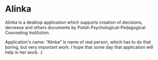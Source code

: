 # Alinka

Alinka is a desktop application which supports creation of decisions, decreese and others documents by Polish Psychological-Pedagogical Counseling Institution.

Application's name: "Alinka" is name of real person, which has to do that boring, but very important work. I hope that some day that application will help in her work. :)